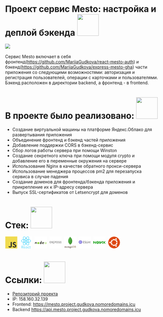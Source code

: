 # **Проект сервис Mesto: настройка и деплой бэкенда** <img src="https://media.giphy.com/media/9RL6QuG8k4Gco8pyFH/giphy.gif" width="70" height="70">

<img src="https://media.giphy.com/media/l2JJDdD7cv4xdGGis/giphy-downsized-large.gif">

Сервис Mesto включает в себя фронтенд(https://github.com/MariiaGudkova/react-mesto-auth) и бэкенд(https://github.com/MariiaGudkova/express-mesto-gha) части приложения со следующими возможностями: авторизация и регистрация пользователей, операции с карточками и пользователями.
Бэкенд расположен в директории backend, а фронтенд - в frontend. 

# **В проекте было реализовано:** <img src="https://media.giphy.com/media/TFUSzloIYghoLfhsp7/giphy.gif" width="70" height="70">

- Создание виртуальной машины на платформе Яндекс.Облако для развертывания приложения
- Объединение фронтенд и бэкенд частей приложения
- Добавление поддержки CORS в бэкенд-сервис
- Сбор логов работы сервера при помощи Winston
- Создание секретного ключа при помощи модуля crypto и добавление его в переменные окружения на сервере
- Использование Nginx в качестве обратного прокси-сервера
- Использование менеджера процессов pm2 для перезапуска сервиса в случае падения
- Создание доменов для фронтенда/бэкенда приложения и прикрепление их к IP-адресу сервера
- Выпуск SSL-сертификатов от Letsencrypt для доменов
  
# **Стек:** <img src="https://media.giphy.com/media/l1Bn3PgK7RqZ3x9sEl/giphy.gif" width="70" height="70">
<img src="https://raw.githubusercontent.com/devicons/devicon/1119b9f84c0290e0f0b38982099a2bd027a48bf1/icons/javascript/javascript-original.svg" width="40" height="40">&nbsp;
<img src="https://raw.githubusercontent.com/devicons/devicon/1119b9f84c0290e0f0b38982099a2bd027a48bf1/icons/react/react-original-wordmark.svg" width="40" height="40">&nbsp;
<img src="https://raw.githubusercontent.com/devicons/devicon/1119b9f84c0290e0f0b38982099a2bd027a48bf1/icons/nodejs/nodejs-original-wordmark.svg" width="40" height="40">&nbsp;
<img src="https://raw.githubusercontent.com/devicons/devicon/1119b9f84c0290e0f0b38982099a2bd027a48bf1/icons/express/express-original-wordmark.svg" width="40" height="40">&nbsp;
<img src="https://raw.githubusercontent.com/devicons/devicon/1119b9f84c0290e0f0b38982099a2bd027a48bf1/icons/mongodb/mongodb-original-wordmark.svg" width="40" height="40">&nbsp;
<img src="https://raw.githubusercontent.com/devicons/devicon/1119b9f84c0290e0f0b38982099a2bd027a48bf1/icons/eslint/eslint-original-wordmark.svg" width="40" height="40">&nbsp;
<img src="https://raw.githubusercontent.com/devicons/devicon/1119b9f84c0290e0f0b38982099a2bd027a48bf1/icons/nginx/nginx-original.svg" width="40" height="40">&nbsp;
<img src="https://raw.githubusercontent.com/devicons/devicon/1119b9f84c0290e0f0b38982099a2bd027a48bf1/icons/ubuntu/ubuntu-plain.svg" width="40" height="40">&nbsp;
</div>

# **Ссылки:** <img src="https://media.giphy.com/media/3BZdOcfkLo3PPqrW6z/giphy.gif" width="70" height="70">
- <a href="https://github.com/MariiaGudkova/react-mesto-api-full" target="_blank">Репозиторий проекта</a>
- IP: 158.160.32.139
- Frontend: https://mesto.project.gudkova.nomoredomains.icu
- Backend https://api.mesto.project.gudkova.nomoredomains.icu

